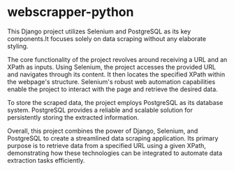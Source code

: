 # webscrapper-python
This Django project utilizes Selenium and PostgreSQL as its key components.It focuses solely on data scraping without any elaborate styling.

The core functionality of the project revolves around receiving a URL and an XPath as inputs. Using Selenium, the project accesses the provided URL and navigates through its content. It then locates the specified XPath within the webpage's structure. Selenium's robust web automation capabilities enable the project to interact with the page and retrieve the desired data.

To store the scraped data, the project employs PostgreSQL as its database system. PostgreSQL provides a reliable and scalable solution for persistently storing the extracted information.

Overall, this project combines the power of Django, Selenium, and PostgreSQL to create a streamlined data scraping application. Its primary purpose is to retrieve data from a specified URL using a given XPath, demonstrating how these technologies can be integrated to automate data extraction tasks efficiently. 
